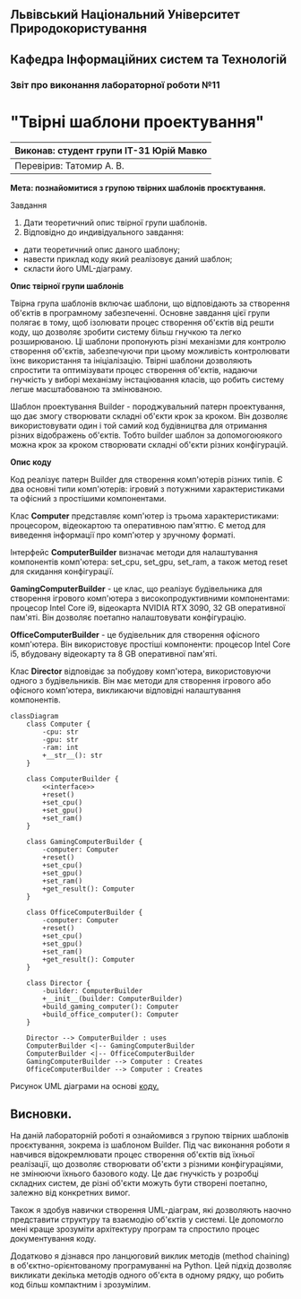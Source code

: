 ## Львівський Національний Університет Природокористування
## Кафедра Інформаційних систем та Технологій



### Звіт про виконання лабораторної роботи №11
# "Твірні шаблони проектування"



| Виконав: студент групи ІТ-31 Юрій Мавко      |
|----------------------------------------------|
| Перевірив: Татомир А. В.                     |




**Мета: познайомитися з групою твірних шаблонів проєктування.**


Завдання

1. Дати теоретичний опис твірної групи шаблонів.
2. Відповідно до индивідуального завдання:
- дати теоретичний опис даного шаблону;
- навести приклад коду який реалізовує даний шаблон;
- скласти його UML-діаграму.


**Опис твірної групи шаблонів**

Твірна група шаблонів включає шаблони, що відповідають
за створення об'єктів в програмному забезпеченні. 
Основне завдання цієї групи полягає в тому, щоб ізолювати 
процес створення об'єктів від решти коду, що дозволяє 
зробити систему більш гнучкою та легко розширюваною. 
Ці шаблони пропонують різні механізми для контролю 
створення об'єктів, забезпечуючи при цьому можливість 
контролювати їхнє використання та ініціалізацію. Твірні
шаблони дозволяють спростити та оптимізувати процес 
створення об'єктів, надаючи гнучкість у виборі механізму
інстаціювання класів, що робить систему легше масштабованою
та змінюваною.

Шаблон проектування Builder - породжувальний патерн проектування, 
що дає змогу створювати складні об'єкти крок за кроком. Він 
дозволяє використовувати один і той самий код будівництва для 
отримання різних відображень об'єктів. Тобто builder шаблон за 
допомогоюякого можна крок за кроком створювати складні об'єкти 
різних конфігурацій.


**Опис коду**

Код реалізує патерн Builder для створення комп'ютерів різних типів. 
Є два основні типи комп'ютерів: ігровий з потужними характеристиками 
та офісний з простішими компонентами.

Клас **Computer** представляє комп'ютер із трьома характеристиками: 
процесором, відеокартою та оперативною пам'яттю. Є метод для виведення 
інформації про комп'ютер у зручному форматі.

Інтерфейс **ComputerBuilder** визначає методи для налаштування 
компонентів комп'ютера: set_cpu, set_gpu, set_ram, а також метод reset 
для скидання конфігурації.

**GamingComputerBuilder** - це клас, що реалізує будівельника для 
створення ігрового комп'ютера з високопродуктивними компонентами: 
процесор Intel Core i9, відеокарта NVIDIA RTX 3090, 32 GB оперативної 
пам'яті. Він дозволяє поетапно налаштовувати конфігурацію.

**OfficeComputerBuilder** - це будівельник для створення офісного 
комп'ютера. Він використовує простіші компоненти: процесор Intel 
Core i5, вбудовану відеокарту та 8 GB оперативної пам'яті.

Клас **Director** відповідає за побудову комп'ютера, використовуючи 
одного з будівельників. Він має методи для створення ігрового або 
офісного комп'ютера, викликаючи відповідні налаштування компонентів.


```mermaid
classDiagram
    class Computer {
        -cpu: str
        -gpu: str
        -ram: int
        +__str__(): str
    }

    class ComputerBuilder {
        <<interface>>
        +reset()
        +set_cpu()
        +set_gpu()
        +set_ram()
    }

    class GamingComputerBuilder {
        -computer: Computer
        +reset()
        +set_cpu()
        +set_gpu()
        +set_ram()
        +get_result(): Computer
    }

    class OfficeComputerBuilder {
        -computer: Computer
        +reset()
        +set_cpu()
        +set_gpu()
        +set_ram()
        +get_result(): Computer
    }

    class Director {
        -builder: ComputerBuilder
        +__init__(builder: ComputerBuilder)
        +build_gaming_computer(): Computer
        +build_office_computer(): Computer
    }

    Director --> ComputerBuilder : uses
    ComputerBuilder <|-- GamingComputerBuilder
    ComputerBuilder <|-- OfficeComputerBuilder
    GamingComputerBuilder --> Computer : Creates
    OfficeComputerBuilder --> Computer : Creates
```
Рисунок UML діаграми на основі [коду.](./builder.py)


## Висновки. 

На даній лабораторній роботі я ознайомився з групою твірних 
шаблонів проєктування, зокрема із шаблоном Builder. Під час 
виконання роботи я навчився відокремлювати процес створення 
об'єктів від їхньої реалізації, що дозволяє створювати об'єкти 
з різними конфігураціями, не змінюючи їхнього базового коду. 
Це дає гнучкість у розробці складних систем, де різні об'єкти 
можуть бути створені поетапно, залежно від конкретних вимог.

Також я здобув навички створення UML-діаграм, які дозволяють 
наочно представити структуру та взаємодію об'єктів у системі. 
Це допомогло мені краще зрозуміти архітектуру програм та 
спростило процес документування коду.

Додатково я дізнався про ланцюговий виклик методів (method chaining) 
в об'єктно-орієнтованому програмуванні на Python. Цей підхід дозволяє 
викликати декілька методів одного об'єкта в одному рядку, що робить 
код більш компактним і зрозумілим.


